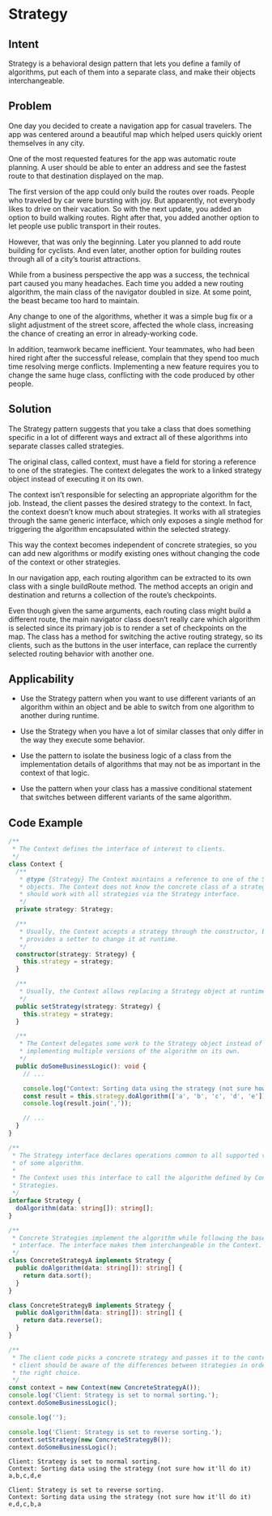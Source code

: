 # Strategy

## Intent

Strategy is a behavioral design pattern that lets you define a family of algorithms, put each of them into a separate class, and make their objects interchangeable.

## Problem

One day you decided to create a navigation app for casual travelers. The app was centered around a beautiful map which helped users quickly orient themselves in any city.

One of the most requested features for the app was automatic route planning. A user should be able to enter an address and see the fastest route to that destination displayed on the map.

The first version of the app could only build the routes over roads. People who traveled by car were bursting with joy. But apparently, not everybody likes to drive on their vacation. So with the next update, you added an option to build walking routes. Right after that, you added another option to let people use public transport in their routes.

However, that was only the beginning. Later you planned to add route building for cyclists. And even later, another option for building routes through all of a city’s tourist attractions.

While from a business perspective the app was a success, the technical part caused you many headaches. Each time you added a new routing algorithm, the main class of the navigator doubled in size. At some point, the beast became too hard to maintain.

Any change to one of the algorithms, whether it was a simple bug fix or a slight adjustment of the street score, affected the whole class, increasing the chance of creating an error in already-working code.

In addition, teamwork became inefficient. Your teammates, who had been hired right after the successful release, complain that they spend too much time resolving merge conflicts. Implementing a new feature requires you to change the same huge class, conflicting with the code produced by other people.

## Solution

The Strategy pattern suggests that you take a class that does something specific in a lot of different ways and extract all of these algorithms into separate classes called strategies.

The original class, called context, must have a field for storing a reference to one of the strategies. The context delegates the work to a linked strategy object instead of executing it on its own.

The context isn’t responsible for selecting an appropriate algorithm for the job. Instead, the client passes the desired strategy to the context. In fact, the context doesn’t know much about strategies. It works with all strategies through the same generic interface, which only exposes a single method for triggering the algorithm encapsulated within the selected strategy.

This way the context becomes independent of concrete strategies, so you can add new algorithms or modify existing ones without changing the code of the context or other strategies.

In our navigation app, each routing algorithm can be extracted to its own class with a single buildRoute method. The method accepts an origin and destination and returns a collection of the route’s checkpoints.

Even though given the same arguments, each routing class might build a different route, the main navigator class doesn’t really care which algorithm is selected since its primary job is to render a set of checkpoints on the map. The class has a method for switching the active routing strategy, so its clients, such as the buttons in the user interface, can replace the currently selected routing behavior with another one.

## Applicability

- Use the Strategy pattern when you want to use different variants of an algorithm within an object and be able to switch from one algorithm to another during runtime.

- Use the Strategy when you have a lot of similar classes that only differ in the way they execute some behavior.

- Use the pattern to isolate the business logic of a class from the implementation details of algorithms that may not be as important in the context of that logic.

- Use the pattern when your class has a massive conditional statement that switches between different variants of the same algorithm.

## Code Example

```ts
/**
 * The Context defines the interface of interest to clients.
 */
class Context {
  /**
   * @type {Strategy} The Context maintains a reference to one of the Strategy
   * objects. The Context does not know the concrete class of a strategy. It
   * should work with all strategies via the Strategy interface.
   */
  private strategy: Strategy;

  /**
   * Usually, the Context accepts a strategy through the constructor, but also
   * provides a setter to change it at runtime.
   */
  constructor(strategy: Strategy) {
    this.strategy = strategy;
  }

  /**
   * Usually, the Context allows replacing a Strategy object at runtime.
   */
  public setStrategy(strategy: Strategy) {
    this.strategy = strategy;
  }

  /**
   * The Context delegates some work to the Strategy object instead of
   * implementing multiple versions of the algorithm on its own.
   */
  public doSomeBusinessLogic(): void {
    // ...

    console.log("Context: Sorting data using the strategy (not sure how it'll do it)");
    const result = this.strategy.doAlgorithm(['a', 'b', 'c', 'd', 'e']);
    console.log(result.join(','));

    // ...
  }
}

/**
 * The Strategy interface declares operations common to all supported versions
 * of some algorithm.
 *
 * The Context uses this interface to call the algorithm defined by Concrete
 * Strategies.
 */
interface Strategy {
  doAlgorithm(data: string[]): string[];
}

/**
 * Concrete Strategies implement the algorithm while following the base Strategy
 * interface. The interface makes them interchangeable in the Context.
 */
class ConcreteStrategyA implements Strategy {
  public doAlgorithm(data: string[]): string[] {
    return data.sort();
  }
}

class ConcreteStrategyB implements Strategy {
  public doAlgorithm(data: string[]): string[] {
    return data.reverse();
  }
}

/**
 * The client code picks a concrete strategy and passes it to the context. The
 * client should be aware of the differences between strategies in order to make
 * the right choice.
 */
const context = new Context(new ConcreteStrategyA());
console.log('Client: Strategy is set to normal sorting.');
context.doSomeBusinessLogic();

console.log('');

console.log('Client: Strategy is set to reverse sorting.');
context.setStrategy(new ConcreteStrategyB());
context.doSomeBusinessLogic();
```

```
Client: Strategy is set to normal sorting.
Context: Sorting data using the strategy (not sure how it'll do it)
a,b,c,d,e

Client: Strategy is set to reverse sorting.
Context: Sorting data using the strategy (not sure how it'll do it)
e,d,c,b,a
```

